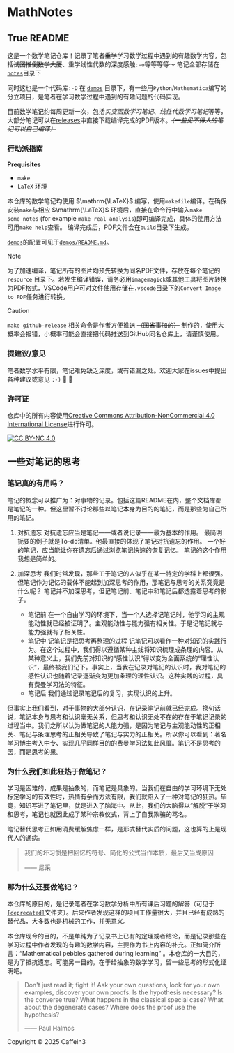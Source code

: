 # MathNotes

## True README

这是一个数学笔记仓库！记录了笔者~~重学~~学习数学过程中遇到的有趣数学内容，包括~~试图推倒数学大厦~~、重学线性代数的深度感触`:-o`等等等等～ 笔记全部存储在[`notes`](notes)目录下

同时这也是一个代码库`:-D` 在 [`demos`](demos) 目录下，有一些用`Python`/`Mathematica`编写的分立项目，是笔者在学习数学过程中遇到的有趣问题的代码实现。

目前数学笔记约每周更新一次，包括*实变函数学习笔记*、*线性代数学习笔记*等等，大部分笔记可以在[releases](https://github.com/Sazzzzzz/MathNotes/releases)中直接下载编译完成的PDF版本。*~~（一些见不得人的笔记可以自己编译）~~*

### 行动派指南

**Prequisites**

+ `make`
+ `LaTeX` 环境

本仓库的数学笔记均使用 $\mathrm{\LaTeX}$ 编写，使用`makefile`编译。在确保安装`make`与相应 $\mathrm{\LaTeX}$ 环境后，直接在命令行中输入`make some_notes` (for example `make real_analysis`)即可编译完成，具体的使用方法可用`make help`查看。
编译完成后，PDF文件会在`build`目录下生成。

[`demos`](demos)的配置可见于[`demos/README.md`](demos/README.md)。

> [!NOTE]
>
> 为了加速编译，笔记所有的图片均预先转换为同名PDF文件，存放在每个笔记的`resource` 目录下。若发生编译错误，请务必用`imagemagick`或其他工具将图片转换为PDF格式，VSCode用户可对文件使用存储在`.vscode`目录下的`Convert Image to PDF`任务进行转换。

> [!CAUTION]
> `make github-release` 相关命令是作者方便推送 ~~（图省事加的）~~ 制作的，使用大概率会报错，小概率可能会直接把代码推送到GitHub同名仓库上，请谨慎使用。

### 提建议/意见

笔者数学水平有限，笔记难免缺乏深度，或有错漏之处。欢迎大家在issues中提出各种建议或意见 `:-)` 🙏 🙏

### 许可证

仓库中的所有内容使用[Creative Commons Attribution-NonCommercial 4.0 International License][cc-by-nc]进行许可。

[![CC BY-NC 4.0][cc-by-nc-image]][cc-by-nc]

[cc-by-nc]: http://creativecommons.org/licenses/by-nc/4.0/
[cc-by-nc-image]:https://licensebuttons.net/l/by-nc/4.0/88x31.png

## 一些对笔记的思考

### 笔记真的有用吗？

笔记的概念可以推广为：对事物的记录。包括这篇README在内，整个文档库都是笔记的一种。但这里暂不讨论那些以笔记本身为目的的笔记，而是那些为自己所用的笔记。

1. 对抗遗忘
 对抗遗忘应当是笔记——或者说记录——最为基本的作用。
 最简明扼要的例子就是To-do清单。他最直接的体现了笔记对抗遗忘的作用。
 一个好的笔记，应当能让你在遗忘后通过浏览笔记快速的恢复记忆。
 笔记的这个作用我想是简单的。

2. 加深思考
 我们时常发现，那些工于笔记的人似乎在某一特定的学科上都很强。但笔记作为记忆的载体不能起到加深思考的作用，那笔记与思考的关系究竟是什么呢？
 笔记并不加深思考，但记笔记前、笔记中和笔记后都透露着思考的影子。
   + 笔记前
  在一个自由学习的环境下，当一个人选择记笔记时，他学习的主观能动性就已经被证明了。主观能动性与能力强有相关性。于是记笔记就与能力强就有了相关性。
   + 笔记中
  记笔记是把思考再整理的过程
  记笔记可以看作一种对知识的实践行为。在这个过程中，我们得以遵循某种主线将知识梳理成条理的内容。从某种意义上，我们先前对知识的“感性认识”得以变为全面系统的“理性认识”，最终被我们记下。事实上，当我在记录对笔记的认识时，我对笔记的感性认识也随着记录逐渐变为更加条理的理性认识。这种实践的过程，具有费曼学习法的特征。
   + 笔记后
  我们通过记录笔记后的复习，实现认识的上升。

但事实上我们看到，对于事物的大部分认识，在记录笔记前就已经完成。换句话说，笔记本身与思考和认识毫无关系，但思考和认识无处不在的存在于笔记记录的过程当中。我们之所以认为做笔记的人能力强，是因为笔记与主观能动性的正相关、笔记与条理思考的正相关导致了笔记与实力的正相关。所以你可以看到：著名学习博主考入中专、实现几乎同样目的的费曼学习法如此风靡。笔记不是思考的因，而是思考的果。

### 为什么我们如此狂热于做笔记？

学习是困难的，成果是抽象的，而笔记是具象的。当我们在自由的学习环境下无处标定学习的有效性时，热情有余而方法有限，我们就陷入了一种对笔记的狂热。毕竟，知识写进了笔记里，就是进入了脑海中。从此，我们的大脑得以“解脱“于学习和思考，笔记也就因此成了某种宗教仪式，背上了自我欺骗的骂名。

笔记替代思考正如用消费缓解焦虑一样，是形式替代实质的问题，这也算的上是现代人的通病。

> 我们的坏习惯是把回忆的符号、简化的公式当作本质，最后又当成原因
>
> —— 尼采

### 那为什么还要做笔记？

本仓库的原目的，是记录笔者在学习数学分析中所有课后习题的解答（可见于[`[deprecated]`]([deprecated]/)文件夹）。后来作者发现这样的项目工作量很大，并且已经有成熟的替代品，大多数也是机械的工作，并无意义。

本仓库现今的目的，不是单纯为了记录书上已有的定理或者结论，而是记录那些在学习过程中作者发现的有趣的数学内容，主要作为书上内容的补充。正如简介所言：“Mathematical pebbles gathered during learning” 。本仓库的一大目的，是为了抵抗遗忘。可能另一目的，在于给抽象的数学学习，留一些思考的形式化证明吧。

> Don't just read it; fight it! Ask your own questions, look for your own examples, discover your own proofs. Is the hypothesis necessary? Is the converse true? What happens in the classical special case? What about the degenerate cases? Where does the proof use the hypothesis?
>
> —— Paul Halmos

Copyright © 2025 Caffein3
